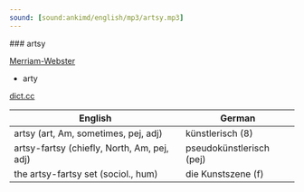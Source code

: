 ```yaml
---
sound: [sound:ankimd/english/mp3/artsy.mp3]
---
```


\### artsy

[Merriam-Webster](https://www.merriam-webster.com/dictionary/artsy)

- arty

[dict.cc](https://www.dict.cc/artsy)

| English        | German       |
| -------------- | ------------ |
| artsy (art, Am, sometimes, pej, adj) | künstlerisch (8) |
| artsy-fartsy (chiefly, North, Am, pej, adj) | pseudokünstlerisch (pej) |
| the artsy-fartsy set (sociol., hum) | die Kunstszene (f) |
